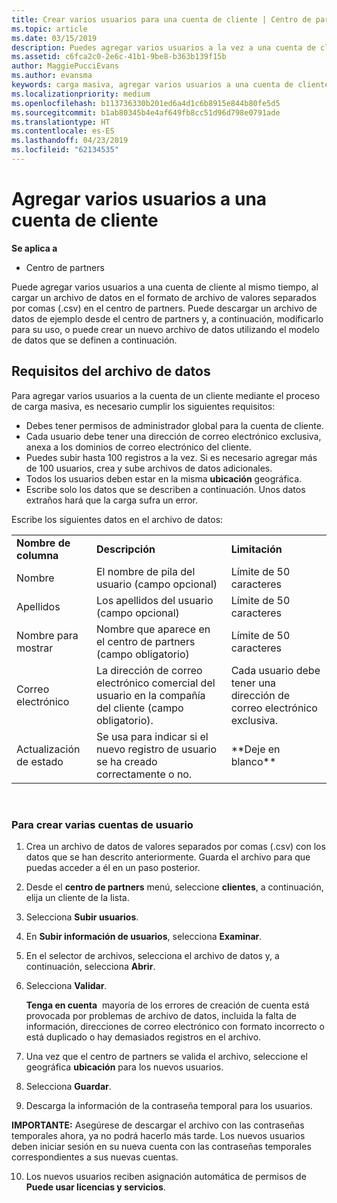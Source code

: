 ```yaml
---
title: Crear varios usuarios para una cuenta de cliente | Centro de partners
ms.topic: article
ms.date: 03/15/2019
description: Puedes agregar varios usuarios a la vez a una cuenta de cliente, mediante la carga en el Centro de partners de un archivo de datos con el formato de archivo de valores separados por comas (.csv).
ms.assetid: c6fca2c0-2e6c-41b1-9be8-b363b139f15b
author: MaggiePucciEvans
ms.author: evansma
keywords: carga masiva, agregar varios usuarios a una cuenta de cliente, agregar usuarios del cliente, carga masiva de usuarios del cliente, cuenta del cliente, usuarios del cliente, usuarios
ms.localizationpriority: medium
ms.openlocfilehash: b113736330b201ed6a4d1c6b8915e844b80fe5d5
ms.sourcegitcommit: b1ab80345b4e4af649fb8cc51d96d798e0791ade
ms.translationtype: HT
ms.contentlocale: es-ES
ms.lasthandoff: 04/23/2019
ms.locfileid: "62134535"
---
```

# <a name="add-multiple-users-to-a-customer-account"></a>Agregar varios usuarios a una cuenta de cliente

**Se aplica a**

-  Centro de partners

Puede agregar varios usuarios a una cuenta de cliente al mismo tiempo, al cargar un archivo de datos en el formato de archivo de valores separados por comas (.csv) en el centro de partners. Puede descargar un archivo de datos de ejemplo desde el centro de partners y, a continuación, modificarlo para su uso, o puede crear un nuevo archivo de datos utilizando el modelo de datos que se definen a continuación.

## <a href="" id="creatingtheimportcsvfile"></a>Requisitos del archivo de datos


Para agregar varios usuarios a la cuenta de un cliente mediante el proceso de carga masiva, es necesario cumplir los siguientes requisitos:

-   Debes tener permisos de administrador global para la cuenta de cliente.
-   Cada usuario debe tener una dirección de correo electrónico exclusiva, anexa a los dominios de correo electrónico del cliente.
-   Puedes subir hasta 100 registros a la vez. Si es necesario agregar más de 100 usuarios, crea y sube archivos de datos adicionales.
-   Todos los usuarios deben estar en la misma **ubicación** geográfica.
-   Escribe solo los datos que se describen a continuación. Unos datos extraños hará que la carga sufra un error.

Escribe los siguientes datos en el archivo de datos:

|                 |                                                                              |                                            |
|-----------------|------------------------------------------------------------------------------|--------------------------------------------|
| **Nombre de columna** | **Descripción**                                                              | **Limitación**                             |
| Nombre      | El nombre de pila del usuario (campo opcional)                                           | Límite de 50 caracteres                         |
| Apellidos       | Los apellidos del usuario (campo opcional)                                            | Límite de 50 caracteres                         |
| Nombre para mostrar    | Nombre que aparece en el centro de partners (campo obligatorio)                            | Límite de 50 caracteres                         |
| Correo electrónico           | La dirección de correo electrónico comercial del usuario en la compañía del cliente (campo obligatorio).           | Cada usuario debe tener una dirección de correo electrónico exclusiva. |
| Actualización de estado   | Se usa para indicar si el nuevo registro de usuario se ha creado correctamente o no. | \*\*Deje en blanco\*\*                        |

 

### <a href="" id="createmultipleuseraccounts"></a>Para crear varias cuentas de usuario

<a href="" id="creatingtheaccounts"></a>
1.  Crea un archivo de datos de valores separados por comas (.csv) con los datos que se han descrito anteriormente. Guarda el archivo para que puedas acceder a él en un paso posterior.
2.  Desde el **centro de partners** menú, seleccione **clientes**, a continuación, elija un cliente de la lista.
3.  Selecciona **Subir usuarios**.
4.  En **Subir información de usuarios**, selecciona **Examinar**.
5.  En el selector de archivos, selecciona el archivo de datos y, a continuación, selecciona **Abrir**.
6.  Selecciona **Validar**.

    **Tenga en cuenta**  mayoría de los errores de creación de cuenta está provocada por problemas de archivo de datos, incluida la falta de información, direcciones de correo electrónico con formato incorrecto o está duplicado o hay demasiados registros en el archivo.

7.  Una vez que el centro de partners se valida el archivo, seleccione el geográfica **ubicación** para los nuevos usuarios.
8.  Selecciona **Guardar**.
9.  Descarga la información de la contraseña temporal para los usuarios.

**IMPORTANTE:** Asegúrese de descargar el archivo con las contraseñas temporales ahora, ya no podrá hacerlo más tarde. Los nuevos usuarios deben iniciar sesión en su nueva cuenta con las contraseñas temporales correspondientes a sus nuevas cuentas.

10. Los nuevos usuarios reciben asignación automática de permisos de **Puede usar licencias y servicios**. 

 

 



